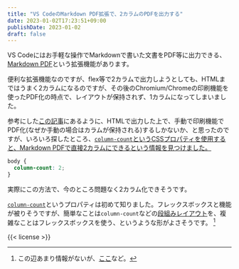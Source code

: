 ```yaml
---
title: "VS CodeのMarkdown PDF拡張で、2カラムのPDFを出力する"
date: 2023-01-02T17:23:51+09:00
publishDate: 2023-01-02
draft: false
---
```


VS Codeにはお手軽な操作でMarkdownで書いた文書をPDF等に出力できる、[Markdown PDF](https://marketplace.visualstudio.com/items?itemName=yzane.markdown-pdf)という拡張機能があります。

便利な拡張機能なのですが、flex等で2カラムで出力しようとしても、HTMLまではうまく2カラムになるのですが、その後のChromium/Chromeの印刷機能を使ったPDF化の時点で、レイアウトが保持されず、1カラムになってしまいました。

参考にした[この記事](https://qiita.com/ossyaritoori/items/9f38113847ee65e68e76)にあるように、HTMLで出力した上で、手動で印刷機能でPDF化(なぜか手動の場合はカラムが保持される)するしかないか、と思ったのですが、いろいろ探したところ、[`column-count`というCSSプロパティを使用すると、Markdown PDFで直接2カラムにできるという情報を見つけました。](https://github.com/yzane/vscode-markdown-pdf/issues/159#issuecomment-1086914415)

```css
body {
  column-count: 2;
}
```

実際にこの方法で、今のところ問題なく2カラム化できそうです。

[`column-count`](https://developer.mozilla.org/ja/docs/Web/CSS/column-count)というプロパティは初めて知りました。フレックスボックスと機能が被りそうですが、簡単なことは`column-count`などの[段組みレイアウト](https://developer.mozilla.org/ja/docs/Learn/CSS/CSS_layout/Multiple-column_Layout)を、複雑なことはフレックスボックスを使う、というような形がよさそうです。 [^1]


{{< license >}}


[^1]: この辺あまり情報がないが、[ここ](https://stackoverflow.com/questions/39082551/responsive-design-columns-vs-flexbox#answer-61870780)など。

